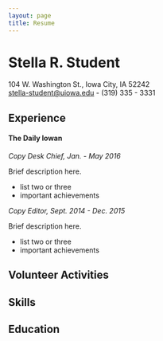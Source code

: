 ```yaml
---
layout: page
title: Resume
---
```


# Stella R. Student
104 W. Washington St., Iowa City, IA 52242  
[stella-student@uiowa.edu](mailto:stella-student@uiowa.edu) - (319) 335 - 3331

## Experience

#### The Daily Iowan
*Copy Desk Chief, Jan. - May 2016*

Brief description here.    

* list two or three
* important achievements

*Copy Editor, Sept. 2014 - Dec. 2015*

Brief description here.    

* list two or three
* important achievements

## Volunteer Activities

## Skills

## Education
